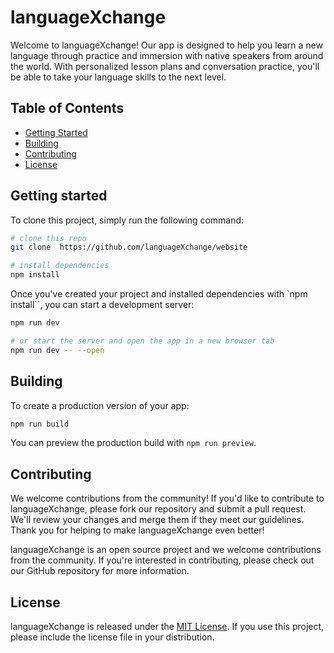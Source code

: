 # languageXchange

Welcome to languageXchange! Our app is designed to help you learn a new language through practice and immersion with native speakers from around the world. With personalized lesson plans and conversation practice, you'll be able to take your language skills to the next level.

## Table of Contents

- [Getting Started](#getting-started)
- [Building](#building)
- [Contributing](#contributing)
- [License](#license)

## Getting started

To clone this project, simply run the following command:

```bash
# clone this repo
git clone  https://github.com/languageXchange/website

# install dependencies
npm install
```

Once you've created your project and installed dependencies with `npm install``, you can start a development server:

```bash
npm run dev

# or start the server and open the app in a new browser tab
npm run dev -- --open
```

## Building

To create a production version of your app:

```bash
npm run build
```

You can preview the production build with `npm run preview`.

## Contributing

We welcome contributions from the community! If you'd like to contribute to languageXchange, please fork our repository and submit a pull request. We'll review your changes and merge them if they meet our guidelines. Thank you for helping to make languageXchange even better!

languageXchange is an open source project and we welcome contributions from the community. If you're interested in contributing, please check out our GitHub repository for more information.

## License

languageXchange is released under the [MIT License](./LICENSE). If you use this project, please include the license file in your distribution.
